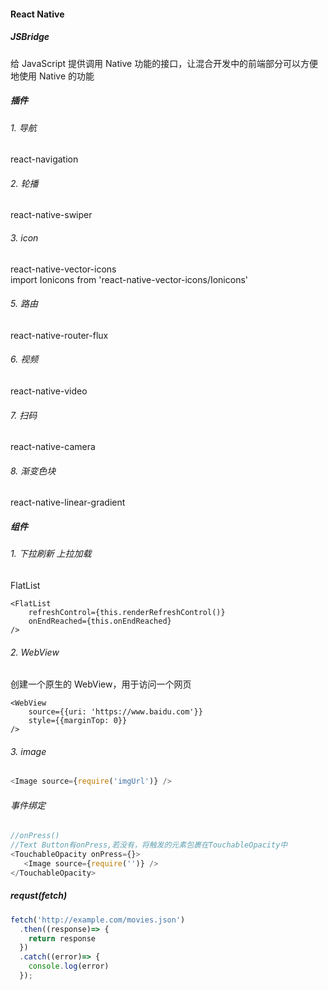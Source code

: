 #### React Native
##### JSBridge
给 JavaScript 提供调用 Native 功能的接口，让混合开发中的前端部分可以方便地使用 Native 的功能

##### 插件
###### 1. 导航
react-navigation

###### 2. 轮播
react-native-swiper

###### 3. icon
react-native-vector-icons  
import Ionicons from 'react-native-vector-icons/Ionicons'

###### 5. 路由
react-native-router-flux
###### 6. 视频
react-native-video  
###### 7. 扫码
react-native-camera  
###### 8. 渐变色块
react-native-linear-gradient

##### 组件
###### 1. 下拉刷新 上拉加载
FlatList
```
<FlatList
    refreshControl={this.renderRefreshControl()}
    onEndReached={this.onEndReached}
/>
```
###### 2. WebView
创建一个原生的 WebView，用于访问一个网页
```
<WebView
    source={{uri: 'https://www.baidu.com'}}
    style={{marginTop: 0}}
/>
```
###### 3. image
```js
<Image source={require('imgUrl')} />
```

###### 事件绑定
```js
//onPress()
//Text Button有onPress,若没有，将触发的元素包裹在TouchableOpacity中
<TouchableOpacity onPress={}>
   <Image source={require('')} />
</TouchableOpacity>
```

##### requst(fetch)
```js
fetch('http://example.com/movies.json')
  .then((response)=> {
    return response
  })
  .catch((error)=> {
    console.log(error)
  });
```
